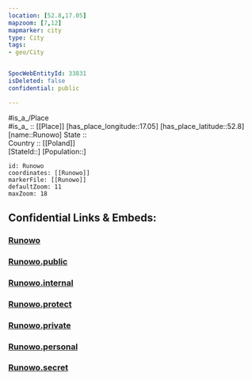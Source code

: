 ```yaml
---
location: [52.8,17.05] 
mapzoom: [7,12] 
mapmarker: city 
type: City
tags:
- geo/City


SpocWebEntityId: 33831
isDeleted: false
confidential: public

---
```

#is_a_/Place  
#is_a_ :: [[Place]] 
[has_place_longitude::17.05] 
[has_place_latitude::52.8] 
[name::Runowo] 
State ::  
Country :: [[Poland]]  
[StateId::] 
[Population::] 



```leaflet
id: Runowo
coordinates: [[Runowo]] 
markerFile: [[Runowo]] 
defaultZoom: 11 
maxZoom: 18
```


## Confidential Links & Embeds: 

### [Runowo](/_Standards/Earth/Continent/Europe/Europe~East/Poland/Provinces~Poland/Greater_Poland/City/Runowo.md) 

### [Runowo.public](/_public/Earth/Continent/Europe/Europe~East/Poland/Provinces~Poland/Greater_Poland/City/Runowo.public.md) 

### [Runowo.internal](/_internal/Earth/Continent/Europe/Europe~East/Poland/Provinces~Poland/Greater_Poland/City/Runowo.internal.md) 

### [Runowo.protect](/_protect/Earth/Continent/Europe/Europe~East/Poland/Provinces~Poland/Greater_Poland/City/Runowo.protect.md) 

### [Runowo.private](/_private/Earth/Continent/Europe/Europe~East/Poland/Provinces~Poland/Greater_Poland/City/Runowo.private.md) 

### [Runowo.personal](/_personal/Earth/Continent/Europe/Europe~East/Poland/Provinces~Poland/Greater_Poland/City/Runowo.personal.md) 

### [Runowo.secret](/_secret/Earth/Continent/Europe/Europe~East/Poland/Provinces~Poland/Greater_Poland/City/Runowo.secret.md)

